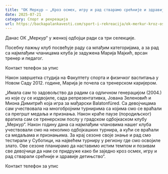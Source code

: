```yaml
---
title: "ОК Меркур – „Кроз осмех, игру и рад стварамо срећније и здравије детињство“"
date: 2025-07-21
category: Спорт и рекреација
url: https://backapalankavesti.com/sport-i-rekreacija/ok-merkur-kroz-osmeh-igru-i-rad-stvaramo-srecnije-i-zdravije-detinjstvo/
---
```


Данас ОК „Меркур“ у женкој одбојци ради са три селекције.

Посебну пажњу клуб посвећује раду са млађим категоријама, а за рад са најмлађим чланицама клуба је задужена Марија Мајкић, врсан тренер и педагог.

Контакт телефон за упис

Након завршетка студија на Факултету спорта и физичког васпитања у Новом Саду 2012. године, Марија је почела са тренерском каријером.

„Имала сам то задовољство да радим са одличном генерацијом (2004.) из које су се издвојиле, сада репрезентативка, Јована Зеленовић и Миона Димитрић која игра за мађарски Balatonfüred. Са девојчицама сам учествовала на многобројним турнирима са којима смо се враћали са прегршт медаља и признања. Након краће паузе (породиљског) вратила сам се тренерском послу у градском одбојкаском клубу „Меркур“. Након годину дана са најмлађим члановима нашег клуба учествовали смо на неколико одбојкашких турнира, а кући се враћали са медаљама и признањима. За крај сезоне своје знање и рад смо тестирали у Суботици, на највећем турниру у региону где смо освојиле злато. Ове сезоне планирамо да наставимо истим темпом и позивам све девојчице да нам се придруже како би заједно кроз осмех, игру и рад стварали срећније и здравије детињство“.

Контакт телефон за упис
